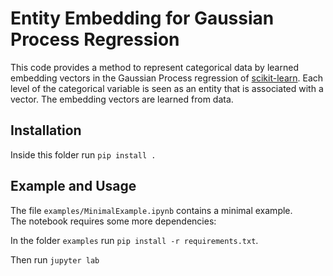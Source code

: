 # Entity Embedding for Gaussian Process Regression
This code provides a method to represent categorical data by learned embedding vectors in the Gaussian Process
regression of [scikit-learn](https://scikit-learn.org/stable/).
Each level of the categorical variable is seen as an entity that is associated with a vector. The embedding vectors are learned from data. 

## Installation 
Inside this folder run
`pip install .`

## Example and Usage
The file `examples/MinimalExample.ipynb` contains a minimal example.   
The notebook requires some more dependencies:   

In the folder `examples` run
`pip install -r requirements.txt`. 

Then run `jupyter lab`


